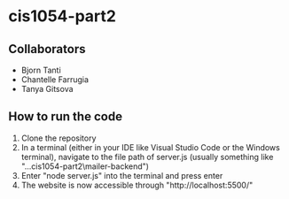 # cis1054-part2
## Collaborators
- Bjorn Tanti
- Chantelle Farrugia
- Tanya Gitsova

## How to run the code
1. Clone the repository
2. In a terminal (either in your IDE like Visual Studio Code or the Windows terminal), navigate to the file path of server.js (usually something like "...cis1054-part2\mailer-backend")
3. Enter "node server.js" into the terminal and press enter
4. The website is now accessible through "http://localhost:5500/"